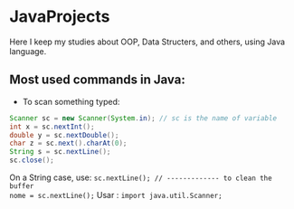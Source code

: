 # JavaProjects

Here I keep my studies about OOP, Data Structers, and others, using Java language.

## Most used commands in Java:

- To scan something typed:
```java
Scanner sc = new Scanner(System.in); // sc is the name of variable
int x = sc.nextInt();
double y = sc.nextDouble();
char z = sc.next().charAt(0);
String s = sc.nextLine();
sc.close();
```
On a String case, use:
`sc.nextLine(); // ------------- to clean the buffer`   
`nome = sc.nextLine();`
Usar : `import java.util.Scanner;`


